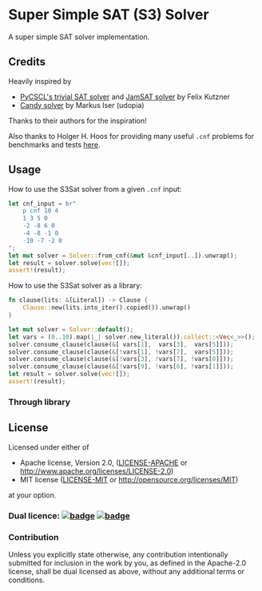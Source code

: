 # Super Simple SAT (S3) Solver

A super simple SAT solver implementation.

## Credits

Heavily inspired by

- [PyCSCL's trivial SAT solver][trivial-sat-solver] and [JamSAT solver][jamsat-solver]
  by Felix Kutzner
- [Candy solver][candy-solver] by Markus Iser (udopia)

Thanks to their authors for the inspiration!

Also thanks to Holger H. Hoos for providing many useful `.cnf`
problems for benchmarks and tests [here][holger-h-hoos-benchmarks].

## Usage

How to use the S3Sat solver from a given `.cnf` input:

```rust
let cnf_input = br"
    p cnf 10 4
    1 3 5 0
    -2 -8 6 0
    -4 -8 -1 0
    -10 -7 -2 0
";
let mut solver = Solver::from_cnf(&mut &cnf_input[..]).unwrap();
let result = solver.solve(vec![]);
assert!(result);
```

How to use the S3Sat solver as a library:

```rust
fn clause(lits: &[Literal]) -> Clause {
    Clause::new(lits.into_iter().copied()).unwrap()
}

let mut solver = Solver::default();
let vars = (0..10).map(|_| solver.new_literal()).collect::<Vec<_>>();
solver.consume_clause(clause(&[ vars[1],  vars[3],  vars[5]]));
solver.consume_clause(clause(&[!vars[1], !vars[7],  vars[5]]));
solver.consume_clause(clause(&[!vars[3], !vars[7], !vars[0]]));
solver.consume_clause(clause(&[!vars[9], !vars[6], !vars[1]]));
let result = solver.solve(vec![]);
assert!(result);
```

### Through library



## License

Licensed under either of

 * Apache license, Version 2.0, ([LICENSE-APACHE](LICENSE-APACHE) or http://www.apache.org/licenses/LICENSE-2.0)
 * MIT license ([LICENSE-MIT](LICENSE-MIT) or http://opensource.org/licenses/MIT)

at your option.

### Dual licence: [![badge][license-mit-badge]](LICENSE-MIT) [![badge][license-apache-badge]](LICENSE-APACHE)

### Contribution

Unless you explicitly state otherwise, any contribution intentionally submitted
for inclusion in the work by you, as defined in the Apache-2.0 license, shall be dual licensed as above, without any
additional terms or conditions.

[license-mit-badge]: https://img.shields.io/badge/license-MIT-blue.svg
[license-apache-badge]: https://img.shields.io/badge/license-APACHE-orange.svg

[trivial-sat-solver]: https://github.com/fkutzner/PyCSCL/blob/master/cscl_tests/testutils/trivial_sat_solver.py
[jamsat-solver]: https://github.com/fkutzner/jamsat
[candy-solver]: https://github.com/Udopia/candy-kingdom
[holger-h-hoos-benchmarks]: https://www.cs.ubc.ca/~hoos/SATLIB/benchm.html
